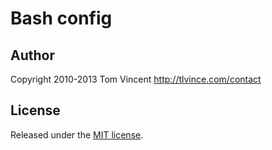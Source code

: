 # Bash config

## Author

Copyright 2010-2013 Tom Vincent <http://tlvince.com/contact>

## License

Released under the [MIT license][license].

  [license]: http://tlvince.mit-license.org/

